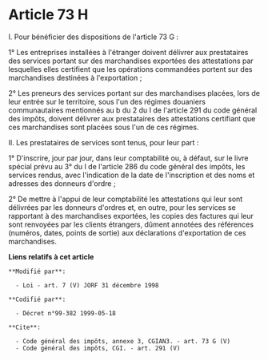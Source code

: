 # Article 73 H

I. Pour bénéficier des dispositions de l'article 73 G : 

1° Les entreprises installées à l'étranger doivent délivrer aux prestataires des services portant sur des marchandises
exportées des attestations par lesquelles elles certifient que les opérations commandées portent sur des marchandises
destinées à l'exportation ; 

2° Les preneurs des services portant sur des marchandises placées, lors de leur entrée sur le territoire, sous l'un des
régimes douaniers communautaires mentionnés au b du 2 du I de l'article 291 du code général des impôts, doivent délivrer aux
prestataires des attestations certifiant que ces marchandises sont placées sous l'un de ces régimes. 

II. Les prestataires de services sont tenus, pour leur part : 

1° D'inscrire, jour par jour, dans leur comptabilité ou, à défaut, sur le livre spécial prévu au 3° du I de l'article 286 du
code général des impôts, les services rendus, avec l'indication de la date de l'inscription et des noms et adresses des
donneurs d'ordre ; 

2° De mettre à l'appui de leur comptabilité les attestations qui leur sont délivrées par les donneurs d'ordres et, en outre,
pour les services se rapportant à des marchandises exportées, les copies des factures qui leur sont renvoyées par les clients
étrangers, dûment annotées des références (numéros, dates, points de sortie) aux déclarations d'exportation de ces
marchandises.

**Liens relatifs à cet article**

	**Modifié par**:

	  - Loi - art. 7 (V) JORF 31 décembre 1998

	**Codifié par**:

	  - Décret n°99-382 1999-05-18

	**Cite**:

	  - Code général des impôts, annexe 3, CGIAN3. - art. 73 G (V)
	  - Code général des impôts, CGI. - art. 291 (V)
